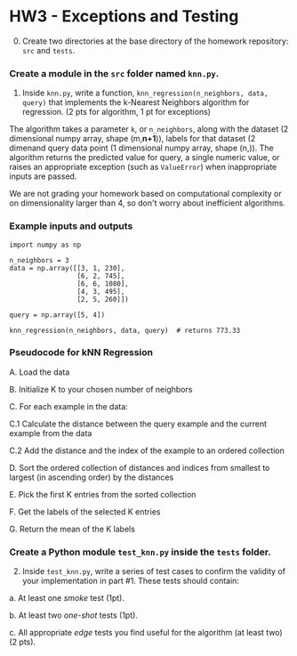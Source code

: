 # HW3 - Exceptions and Testing

0. Create two directories at the base directory of the homework repository: `src` and `tests`.

### Create a module in the `src` folder named `knn.py`.

1. Inside `knn.py`, write a function, `knn_regression(n_neighbors, data, query)` that implements the k-Nearest Neighbors algorithm for regression. (2 pts for algorithm, 1 pt for exceptions)

The algorithm takes a parameter `k`, or `n_neighbors`, along with the dataset (2 dimensional numpy array, shape (m,**n+1**)), labels for that dataset (2 dimenand query data point (1 dimensional numpy array, shape (n,)). The algorithm returns the predicted value for query, a single numeric value, or raises an appropriate exception (such as `ValueError`) when inappropriate inputs are passed.

We are not grading your homework based on computational complexity or on dimensionality larger than 4, so don't worry about inefficient algorithms.

### Example inputs and outputs
```
import numpy as np

n_neighbors = 3
data = np.array([[3, 1, 230],
                 [6, 2, 745],
                 [6, 6, 1080],
                 [4, 3, 495],
                 [2, 5, 260]])

query = np.array([5, 4])

knn_regression(n_neighbors, data, query)  # returns 773.33
```

### Pseudocode for kNN Regression

A. Load the data

B. Initialize K to your chosen number of neighbors

C. For each example in the data:

C.1 Calculate the distance between the query example and the current example from the data

C.2 Add the distance and the index of the example to an ordered collection

D. Sort the ordered collection of distances and indices from smallest to largest (in ascending order) by the distances

E. Pick the first K entries from the sorted collection

F. Get the labels of the selected K entries

G. Return the mean of the K labels

### Create a Python module `test_knn.py` inside the `tests` folder.

2. Inside `test_knn.py`, write a series of test cases to confirm the validity of your implementation in part #1. These tests should contain:

a. At least one *smoke* test (1pt).

b. At least two *one-shot* tests (1pt).

c. All appropriate *edge* tests you find useful for the algorithm (at least two) (2 pts).
